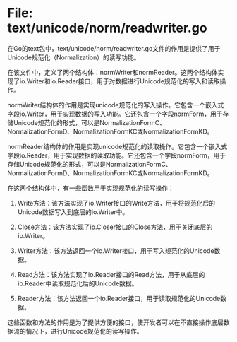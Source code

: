 # File: text/unicode/norm/readwriter.go

在Go的text包中，text/unicode/norm/readwriter.go文件的作用是提供了用于Unicode规范化（Normalization）的读写功能。

在该文件中，定义了两个结构体：normWriter和normReader。这两个结构体实现了io.Writer和io.Reader接口，用于对数据进行Unicode规范化的写入和读取操作。

normWriter结构体的作用是实现unicode规范化的写入操作。它包含一个嵌入式字段io.Writer，用于实现数据的写入功能。它还包含一个字段normForm，用于存储Unicode规范化的形式，可以是NormalizationFormC、NormalizationFormD、NormalizationFormKC或NormalizationFormKD。

normReader结构体的作用是实现unicode规范化的读取操作。它包含一个嵌入式字段io.Reader，用于实现数据的读取功能。它还包含一个字段normForm，用于存储Unicode规范化的形式，可以是NormalizationFormC、NormalizationFormD、NormalizationFormKC或NormalizationFormKD。

在这两个结构体中，有一些函数用于实现规范化的读写操作：

1. Write方法：该方法实现了io.Writer接口的Write方法，用于将规范化后的Unicode数据写入到底层的io.Writer中。

2. Close方法：该方法实现了io.Closer接口的Close方法，用于关闭底层的io.Writer。

3. Writer方法：该方法返回一个io.Writer接口，用于写入规范化的Unicode数据。

4. Read方法：该方法实现了io.Reader接口的Read方法，用于从底层的io.Reader中读取规范化后的Unicode数据。

5. Reader方法：该方法返回一个io.Reader接口，用于读取规范化的Unicode数据。

这些函数和方法的作用是为了提供方便的接口，使开发者可以在不直接操作底层数据流的情况下，进行Unicode规范化的读写操作。

